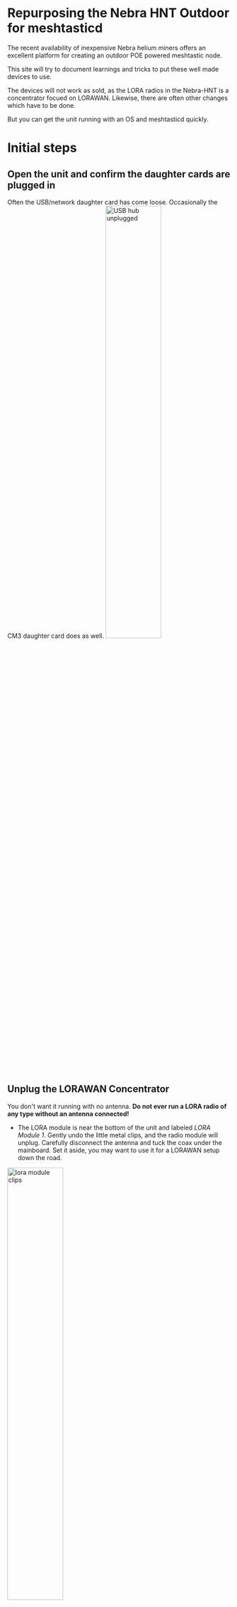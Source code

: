 # Repurposing the Nebra HNT Outdoor for meshtasticd
The recent availability of inexpensive Nebra helium miners offers an excellent platform for creating an outdoor POE powered meshtastic node.

This site will try to document learnings and tricks to put these well made devices to use. 

The devices will not work as sold, as the LORA radios in the Nebra-HNT is a concentrator focued on LORAWAN. Likewise, there are often other changes which have to be done. 

But you can get the unit running with an OS and meshtasticd quickly.

# Initial steps
## Open the unit and confirm the daughter cards are plugged in
Often the USB/network daughter card has come loose. Occasionally the CM3 daughter card does as well. 
<img src="assets/images/usb_hub_unplugged.jpg" alt="USB hub unplugged" style="width:50%; height:auto;">
## Unplug the LORAWAN Concentrator
You don't want it running with no antenna. **Do not ever run a LORA radio of any type without an antenna connected!**
* The LORA module is near the bottom of the unit and labeled *LORA Module 1*. Gently undo the little metal clips, and the radio module will unplug. Carefully disconnect the antenna and tuck the coax under the mainboard. Set it aside, you may want to use it for a LORAWAN setup down the road.
<img src="assets/images/lora_module_clips.jpg" alt="lora module clips" style="width:50%; height:auto;">
<img src="assets/images/lora_module_antenna.jpg" alt="lora module antenna" style="width:50%; height:auto;">

## Unplug the microSD/EEMC from the compute module
All the units we've seen have shipped with Raspberry Pi CM3 or CM3lite and utilize the microSD card socket on the daughtercard. 
* Look for the **EEMC* card plugged into the CM daughtercard. The CM3 is typically green and has Raspberry lettering on it. The microSD card is on the board below that, and normally extends over the network RJ45 socket. In the photo below it is the module with the yellow dot. 

<img src="assets/images/microsd_eemc.jpg" alt="microsd eemc module" style="width:50%; height:auto;">

## Burn the desired image to the microSD/EEMC card
We recommend bringing it up on Balena-cloud free tier to run meshtasticd & meshtastic. To do so, follow the steps in (https://github.com/pinztrek/balena-meshtasticd). 
This uses the click to deploy [![balena deploy button](https://www.balena.io/deploy.svg)](https://dashboard.balena-cloud.com/deploy?repoUrl=https://github.com/pinztrek/balena-meshtasticd) (https://dashboard.balena-cloud.com/deploy?repoUrl=https://github.com/pinztrek/balena-meshtasticd) approach. 

This handles all the docker and OS config, and results in a usable meshtasticd appliance once you install a supported radio module. 

Of course if you want to roll your own use the image of your choice for the pi. But we strongly recommend giving the click and run 
(balena-meshtasticd)(https://github.com/pinztrek/balena-meshtasticd) approach a try to confirm your unit HW is working quickly. 

* Use balena etcher to burn the image onto the card
* Note that some newer USB 3.0 microSD reader sticks will not work, but older ones will. If you do not see files on the original microSD when plugged in this is impacting you.
* Note that it is normal for several volumes to appear and windows file manager to warn/error as there are several partitions on the original images. 

## Install a supported LORA radio
The LORAWAN concentrator the units ship with are not supported by meshtastic. Remove the module as detailed above. 

Instead, install a supported radio. If you are trying to source one, it is strongly recommended to use one supported and listed at the meshtastic firmware site (https://github.com/meshtastic/firmware/bin/config.d).

### USB devices
USB Devices should work once plugged into one of the sockets on the USB hub daughtercard near the network. This is probably the easiest route if you do not already have a device. 

Meshtoad & Meshtadpole type devices are known to work. The photo below shows the bluetooth module which can be unplugged from the usb hub and the jack utilized. 

<img src="assets/images/usb_hub.jpg" alt="usb hub" style="width:50%; height:auto;">

Here's a meshtoad working in the Nebra-HNT:

<img src="assets/images/meshtoad.jpg" alt="meshtoad in nebra" style="width:50%; height:auto;">

Contact Walt Hooper or Austin (/vid) for specifics. 

### SPI devices like the Waveshare or similar
Matt Smith figured out how to get a waveshare card working, and more are trying them. 

This will require soldering of 4 bodge wires as Nebra did not run all the PI I/O pins over to the daughtercard. 

* Carefully remove the CM module by disengaging the metal clips

* Carefully unplug the CM daughtercard by lifting it. You may have to gently squeeze the white nylon mounting pin sticking through the hole in the board.

* Remove the USB Hub daughtercard from the pi 40 pin jumper. You can disconnect/remove any attached usb devices as the waveshare will replace this daughtercard unless it's equipped with a stackable header.
<img src="assets/images/usb_hub_unplugged.jpg" alt="USB hub unplugged" style="width:50%; height:auto;">

* Carefully unplug all wires from the mainboard, remove any screws and unclip any plastic retainers
<img src="assets/images/nebra_main_bd.jpg" alt="Nebra main board" style="width:50%; height:auto;">

* Carefully prepare and solder 4 small wires as per the pictures and diagram below. A piece of ethernet cat 3/5 cable is an ideal source of small wires. **Visually confirm no pins are shorted!!!!**
<img src="assets/images/pi_40_diagram.png" alt="Nebra 40 pin pi connector diagram for missing wires" style="width:50%; height:auto;">
<img src="assets/images/pi_40_wires.jpg" alt="Nebra 40 pin pi bodge wires" style="width:50%; height:auto;">

* Walt Hooper indicates a wire for GPIO13 is also needed for many hats. *Todo: document pins*  

* Plug the Waveshare or similar board into Pi pins paying attention to pin 1, etc.  *Todo: Need picture and exact description*

## Select and configure the appropriate radio in the software
If using *balena-meshtasticd* follow the instructions on setting ENV variables and configuring the radio at: (https://github.com/pinztrek/balena-meshtasticd)

If using other software configure as needed. 

## Enabling the built in GPS module
Austin (/vid) sorted how to access the built in u-blox gps module. It requires a kernel param:
*dtoverlay=uart1,txd1_pin=32,rxd1_pin=33,pin_func=7*

For raspian or similar edit */boot/firmware/config.txt* and add the following:
*enable_uart=1
dtoverlay=uart1,txd1_pin=32,rxd1_pin=33,pin_func=7*

The gps should become available on */dev/serial1* or similar.

For **balena-meshtasticd** this is done via config variables on the device configuration page. 
* Set Enable/Disable UART
* in the advanced config section add **BALENA_HOST_CONFIG_dtoverlay** and set it to *uart1,txd1_pin=32,rxd1_pin=33,pin_func=7*

You can also hand edit the balena *config.txt* file in balena, but the env variables accomplish the same. 

If using **balena-meshtasticd** you can test the gps with *gpsmon /dev/ttyS0* in the terminal window (Use your specific serial device file). You can also read the NMEA data via the following command: *cat < /dev/ttyS0* (replace with your device)

For **balena-meshtasticd** you can enable the gps by setting **GPS**=*nebra*. The device is normally */dev/ttyS0*

* **GPS Note 1:** the gps may take many hours to find satelites and download ephmersis data.

* **GPS Note 2:** The u-blox built in gps module will require a Garmin type external active antenna. These are quite common on Amazon, etc. 
** You can use the wifi jumper on the nebra for the GPS with the addition of a couple of jumpers and adapters:<p>
  [**RP-SMA Female to UFL Male jumper**](https://www.amazon.com/dp/B0CS6KBDJJ) This connects the old wifi jumper to the GPS module on the mainboard<p>
  [**SMA-F to N Male adapter**](https://www.amazon.com/gp/product/B0BGS9N6RC) Allows you to use the commonly available GPS antennas with SMA-male connectors on the 2nd N connector on the Nebra for the wifi antenna. <p>
  [**Garmin type GPS antenna with SMA male**](https://www.amazon.com/gp/product/B0CZ3VKGSP) There are many GPS antennas on amazon which will work. I've used several. This one is one of the least expensive.

In addition to the delay in locating satelites, sometimes a power cycle is needed to get the u-blox module to recognize that it has an external antenna attached and start using it. 
 
* **GPS Note 3:** The radio will typically need to have GPS mode enabled under the position section of the configuration. Normally done using the *meshtastic CLI*.<p>
*meshtastic --set position.gps_mode 1*

If you have setup remote admin on your nebra you can also enable it that way. You can enable remote admin by adding the public key of the device you want to admin from into the nebra. The command you'd run is:
*meshtastic --set security.adminKey 'base64:insert_your_public_key'* Quotes and case matter!



